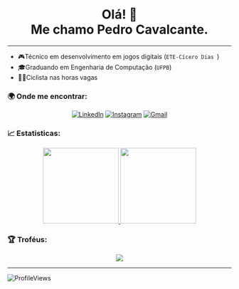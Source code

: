 <h1 align='center'>
Olá! 👋 </br> Me chamo Pedro Cavalcante.
</h1>

---

- 🎮Técnico em desenvolvimento em jogos digitais (`ETE-Cícero Dias `)
- 🎓Graduando em Engenharia de Computação (`UFPB`)
- 🚴‍♀️Ciclista nas horas vagas


### 🌍 Onde me encontrar:

<div align='center'>

  [![LinkedIn](https://img.shields.io/badge/LinkedIn-blue?style=for-the-badge&logo=linkedin&logoColor=white)](https://www.linkedin.com/in/pedro-cavalcante-898242185/)
  [![Instagram](https://img.shields.io/badge/Instagram-purple?style=for-the-badge&logo=instagram&logoColor=white)](https://www.instagram.com/pedr0cavalcante/)
  [![Gmail](https://img.shields.io/badge/Gmail-darkred?style=for-the-badge&logo=gmail&logoColor=white)](mailto:pedro.ricardo@academico.ufpb.br)
</div>

### 📈 Estatisticas:

<p align="center">
  <a href="https://github.com/CavalcantePedro">
    <img height="170em" src="https://github-readme-stats.vercel.app/api?username=CavalcantePedro&theme=radical&show_icons=true&include_all_commits=true&count_private=true" />
    <img height="170em" src="https://github-readme-stats.vercel.app/api/top-langs/?username=CavalcantePedro&theme=radical&layout=compact" />
  </a>
</p>

### 🏆 Troféus:

<div align='center'>
  <img src="https://github-profile-trophy.vercel.app/?username=CavalcantePedro&theme=radical&margin-w=3&margin-h=15"/>
</div>

---

![ProfileViews](https://komarev.com/ghpvc/?username=CavalcantePedro&color=ff69b4&style=flat-square)








